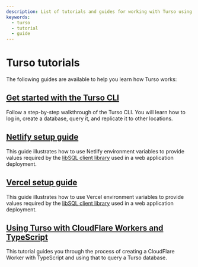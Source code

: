 ```yaml
---
description: List of tutorials and guides for working with Turso using various languages and environments.
keywords:
  - turso
  - tutorial
  - guide
---
```


# Turso tutorials

The following guides are available to help you learn how Turso works:

## [Get started with the Turso CLI]

Follow a step-by-step walkthrough of the Turso CLI. You will learn how to log
in, create a database, query it, and replicate it to other locations.

## [Netlify setup guide]

This guide illustrates how to use Netlify environment variables to provide
values required by the [libSQL client library] used in a web application
deployment.

## [Vercel setup guide]

This guide illustrates how to use Vercel environment variables to provide
values required by the [libSQL client library] used in a web application
deployment.

## [Using Turso with CloudFlare Workers and TypeScript]

This tutorial guides you through the process of creating a CloudFlare Worker
with TypeScript and using that to query a Turso database.


[Get started with the Turso CLI]: get-started-turso-cli
[Netlify setup guide]: netlify-setup-guide
[Vercel setup guide]: vercel-setup-guide
[Using Turso with CloudFlare Workers and TypeScript]: https://developers.cloudflare.com/workers/tutorials/connect-to-turso-using-workers/

[libSQL client library]: /reference/client-access
